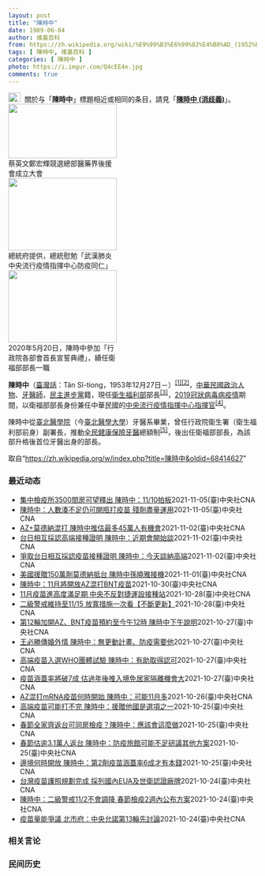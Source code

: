 ```yaml
---
layout: post
title: "陳時中"
date: 1989-06-04
author: 维基百科
from: https://zh.wikipedia.org/wiki/%E9%99%B3%E6%99%82%E4%B8%AD_(1952%E5%B9%B4)
tags: [ 陳時中, 维基百科 ]
categories: [ 陳時中 ]
photo: https://i.imgur.com/Q4cEE4e.jpg
comments: true
---
```

<div class="mw-parser-output"><div id="noteTA-54dafe5e" class="noteTA"><div class="noteTA-group"><div data-noteta-group-source="module" data-noteta-group="Medicine"></div></div></div>
<div role="note" class="hatnote navigation-not-searchable"><a href="/wiki/Wikipedia:%E6%B6%88%E6%AD%A7%E4%B9%89" title="Wikipedia:消歧义"><img alt="Disambig gray.svg" src="//upload.wikimedia.org/wikipedia/commons/thumb/5/5f/Disambig_gray.svg/25px-Disambig_gray.svg.png" decoding="async" width="25" height="19" srcset="//upload.wikimedia.org/wikipedia/commons/thumb/5/5f/Disambig_gray.svg/38px-Disambig_gray.svg.png 1.5x, //upload.wikimedia.org/wikipedia/commons/thumb/5/5f/Disambig_gray.svg/50px-Disambig_gray.svg.png 2x" data-file-width="220" data-file-height="168"></a><style data-mw-deduplicate="TemplateStyles:r67269465">.mw-parser-output .ifmobile>.mobile:nth-child(2n){display:none}</style><span class="ifmobile"><span class="nomobile">&nbsp;&nbsp;</span><span class="mobile"></span></span>關於与「<b>陳時中</b>」標題相近或相同的条目，請見「<b><a href="/wiki/%E9%99%B3%E6%99%82%E4%B8%AD_(%E6%B6%88%E6%AD%A7%E7%BE%A9)" class="mw-disambig" title="陳時中 (消歧義)">陳時中 (消歧義)</a></b>」。</div>

<div class="thumb tright"><div class="thumbinner" style="width:222px;"><a href="/wiki/File:%E9%84%AD%E5%AE%8F%E8%BC%9D%E8%88%87%E9%86%AB%E6%94%BF%E4%BA%BA%E5%A3%AB%E5%90%88%E7%85%A7.jpg" class="image"><img alt="" src="//upload.wikimedia.org/wikipedia/commons/thumb/e/e0/%E9%84%AD%E5%AE%8F%E8%BC%9D%E8%88%87%E9%86%AB%E6%94%BF%E4%BA%BA%E5%A3%AB%E5%90%88%E7%85%A7.jpg/220px-%E9%84%AD%E5%AE%8F%E8%BC%9D%E8%88%87%E9%86%AB%E6%94%BF%E4%BA%BA%E5%A3%AB%E5%90%88%E7%85%A7.jpg" decoding="async" width="220" height="110" class="thumbimage" srcset="//upload.wikimedia.org/wikipedia/commons/thumb/e/e0/%E9%84%AD%E5%AE%8F%E8%BC%9D%E8%88%87%E9%86%AB%E6%94%BF%E4%BA%BA%E5%A3%AB%E5%90%88%E7%85%A7.jpg/330px-%E9%84%AD%E5%AE%8F%E8%BC%9D%E8%88%87%E9%86%AB%E6%94%BF%E4%BA%BA%E5%A3%AB%E5%90%88%E7%85%A7.jpg 1.5x, //upload.wikimedia.org/wikipedia/commons/thumb/e/e0/%E9%84%AD%E5%AE%8F%E8%BC%9D%E8%88%87%E9%86%AB%E6%94%BF%E4%BA%BA%E5%A3%AB%E5%90%88%E7%85%A7.jpg/440px-%E9%84%AD%E5%AE%8F%E8%BC%9D%E8%88%87%E9%86%AB%E6%94%BF%E4%BA%BA%E5%A3%AB%E5%90%88%E7%85%A7.jpg 2x" data-file-width="4160" data-file-height="2080"></a>  <div class="thumbcaption"><div class="magnify"><a href="/wiki/File:%E9%84%AD%E5%AE%8F%E8%BC%9D%E8%88%87%E9%86%AB%E6%94%BF%E4%BA%BA%E5%A3%AB%E5%90%88%E7%85%A7.jpg" class="internal" title="放大"></a></div>蔡英文鄭宏輝競選總部醫藥界後援會成立大會</div></div></div>
<div class="thumb tright"><div class="thumbinner" style="width:222px;"><a href="/wiki/File:02.07_%E7%B8%BD%E7%B5%B1%E6%85%B0%E5%8B%89%E3%80%8C%E5%9A%B4%E9%87%8D%E7%89%B9%E6%AE%8A%E5%82%B3%E6%9F%93%E6%80%A7%E8%82%BA%E7%82%8E%E4%B8%AD%E5%A4%AE%E6%B5%81%E8%A1%8C%E7%96%AB%E6%83%85%E6%8C%87%E6%8F%AE%E4%B8%AD%E5%BF%83%E9%98%B2%E7%96%AB%E5%90%8C%E4%BB%81%E3%80%8D_(49500116692).jpg" class="image"><img alt="" src="//upload.wikimedia.org/wikipedia/commons/thumb/9/95/02.07_%E7%B8%BD%E7%B5%B1%E6%85%B0%E5%8B%89%E3%80%8C%E5%9A%B4%E9%87%8D%E7%89%B9%E6%AE%8A%E5%82%B3%E6%9F%93%E6%80%A7%E8%82%BA%E7%82%8E%E4%B8%AD%E5%A4%AE%E6%B5%81%E8%A1%8C%E7%96%AB%E6%83%85%E6%8C%87%E6%8F%AE%E4%B8%AD%E5%BF%83%E9%98%B2%E7%96%AB%E5%90%8C%E4%BB%81%E3%80%8D_%2849500116692%29.jpg/220px-02.07_%E7%B8%BD%E7%B5%B1%E6%85%B0%E5%8B%89%E3%80%8C%E5%9A%B4%E9%87%8D%E7%89%B9%E6%AE%8A%E5%82%B3%E6%9F%93%E6%80%A7%E8%82%BA%E7%82%8E%E4%B8%AD%E5%A4%AE%E6%B5%81%E8%A1%8C%E7%96%AB%E6%83%85%E6%8C%87%E6%8F%AE%E4%B8%AD%E5%BF%83%E9%98%B2%E7%96%AB%E5%90%8C%E4%BB%81%E3%80%8D_%2849500116692%29.jpg" decoding="async" width="220" height="147" class="thumbimage" srcset="//upload.wikimedia.org/wikipedia/commons/thumb/9/95/02.07_%E7%B8%BD%E7%B5%B1%E6%85%B0%E5%8B%89%E3%80%8C%E5%9A%B4%E9%87%8D%E7%89%B9%E6%AE%8A%E5%82%B3%E6%9F%93%E6%80%A7%E8%82%BA%E7%82%8E%E4%B8%AD%E5%A4%AE%E6%B5%81%E8%A1%8C%E7%96%AB%E6%83%85%E6%8C%87%E6%8F%AE%E4%B8%AD%E5%BF%83%E9%98%B2%E7%96%AB%E5%90%8C%E4%BB%81%E3%80%8D_%2849500116692%29.jpg/330px-02.07_%E7%B8%BD%E7%B5%B1%E6%85%B0%E5%8B%89%E3%80%8C%E5%9A%B4%E9%87%8D%E7%89%B9%E6%AE%8A%E5%82%B3%E6%9F%93%E6%80%A7%E8%82%BA%E7%82%8E%E4%B8%AD%E5%A4%AE%E6%B5%81%E8%A1%8C%E7%96%AB%E6%83%85%E6%8C%87%E6%8F%AE%E4%B8%AD%E5%BF%83%E9%98%B2%E7%96%AB%E5%90%8C%E4%BB%81%E3%80%8D_%2849500116692%29.jpg 1.5x, //upload.wikimedia.org/wikipedia/commons/thumb/9/95/02.07_%E7%B8%BD%E7%B5%B1%E6%85%B0%E5%8B%89%E3%80%8C%E5%9A%B4%E9%87%8D%E7%89%B9%E6%AE%8A%E5%82%B3%E6%9F%93%E6%80%A7%E8%82%BA%E7%82%8E%E4%B8%AD%E5%A4%AE%E6%B5%81%E8%A1%8C%E7%96%AB%E6%83%85%E6%8C%87%E6%8F%AE%E4%B8%AD%E5%BF%83%E9%98%B2%E7%96%AB%E5%90%8C%E4%BB%81%E3%80%8D_%2849500116692%29.jpg/440px-02.07_%E7%B8%BD%E7%B5%B1%E6%85%B0%E5%8B%89%E3%80%8C%E5%9A%B4%E9%87%8D%E7%89%B9%E6%AE%8A%E5%82%B3%E6%9F%93%E6%80%A7%E8%82%BA%E7%82%8E%E4%B8%AD%E5%A4%AE%E6%B5%81%E8%A1%8C%E7%96%AB%E6%83%85%E6%8C%87%E6%8F%AE%E4%B8%AD%E5%BF%83%E9%98%B2%E7%96%AB%E5%90%8C%E4%BB%81%E3%80%8D_%2849500116692%29.jpg 2x" data-file-width="2048" data-file-height="1365"></a>  <div class="thumbcaption"><div class="magnify"><a href="/wiki/File:02.07_%E7%B8%BD%E7%B5%B1%E6%85%B0%E5%8B%89%E3%80%8C%E5%9A%B4%E9%87%8D%E7%89%B9%E6%AE%8A%E5%82%B3%E6%9F%93%E6%80%A7%E8%82%BA%E7%82%8E%E4%B8%AD%E5%A4%AE%E6%B5%81%E8%A1%8C%E7%96%AB%E6%83%85%E6%8C%87%E6%8F%AE%E4%B8%AD%E5%BF%83%E9%98%B2%E7%96%AB%E5%90%8C%E4%BB%81%E3%80%8D_(49500116692).jpg" class="internal" title="放大"></a></div>總統府提供，總統慰勉「武漢肺炎中央流行疫情指揮中心防疫同仁」</div></div></div>
<div class="thumb tright"><div class="thumbinner" style="width:222px;"><a href="/wiki/File:05.20_%E7%B8%BD%E7%B5%B1%E4%B8%BB%E6%8C%81%E3%80%8C%E8%A1%8C%E6%94%BF%E9%99%A2%E5%89%AF%E9%99%A2%E9%95%B7%E6%9A%A8%E5%90%84%E9%83%A8%E6%9C%83%E9%A6%96%E9%95%B7%E5%AE%A3%E8%AA%93%E5%85%B8%E7%A6%AE%E3%80%8D-%E9%99%B3%E6%99%82%E4%B8%AD.jpg" class="image"><img alt="" src="//upload.wikimedia.org/wikipedia/commons/thumb/a/aa/05.20_%E7%B8%BD%E7%B5%B1%E4%B8%BB%E6%8C%81%E3%80%8C%E8%A1%8C%E6%94%BF%E9%99%A2%E5%89%AF%E9%99%A2%E9%95%B7%E6%9A%A8%E5%90%84%E9%83%A8%E6%9C%83%E9%A6%96%E9%95%B7%E5%AE%A3%E8%AA%93%E5%85%B8%E7%A6%AE%E3%80%8D-%E9%99%B3%E6%99%82%E4%B8%AD.jpg/220px-05.20_%E7%B8%BD%E7%B5%B1%E4%B8%BB%E6%8C%81%E3%80%8C%E8%A1%8C%E6%94%BF%E9%99%A2%E5%89%AF%E9%99%A2%E9%95%B7%E6%9A%A8%E5%90%84%E9%83%A8%E6%9C%83%E9%A6%96%E9%95%B7%E5%AE%A3%E8%AA%93%E5%85%B8%E7%A6%AE%E3%80%8D-%E9%99%B3%E6%99%82%E4%B8%AD.jpg" decoding="async" width="220" height="147" class="thumbimage" srcset="//upload.wikimedia.org/wikipedia/commons/thumb/a/aa/05.20_%E7%B8%BD%E7%B5%B1%E4%B8%BB%E6%8C%81%E3%80%8C%E8%A1%8C%E6%94%BF%E9%99%A2%E5%89%AF%E9%99%A2%E9%95%B7%E6%9A%A8%E5%90%84%E9%83%A8%E6%9C%83%E9%A6%96%E9%95%B7%E5%AE%A3%E8%AA%93%E5%85%B8%E7%A6%AE%E3%80%8D-%E9%99%B3%E6%99%82%E4%B8%AD.jpg/330px-05.20_%E7%B8%BD%E7%B5%B1%E4%B8%BB%E6%8C%81%E3%80%8C%E8%A1%8C%E6%94%BF%E9%99%A2%E5%89%AF%E9%99%A2%E9%95%B7%E6%9A%A8%E5%90%84%E9%83%A8%E6%9C%83%E9%A6%96%E9%95%B7%E5%AE%A3%E8%AA%93%E5%85%B8%E7%A6%AE%E3%80%8D-%E9%99%B3%E6%99%82%E4%B8%AD.jpg 1.5x, //upload.wikimedia.org/wikipedia/commons/thumb/a/aa/05.20_%E7%B8%BD%E7%B5%B1%E4%B8%BB%E6%8C%81%E3%80%8C%E8%A1%8C%E6%94%BF%E9%99%A2%E5%89%AF%E9%99%A2%E9%95%B7%E6%9A%A8%E5%90%84%E9%83%A8%E6%9C%83%E9%A6%96%E9%95%B7%E5%AE%A3%E8%AA%93%E5%85%B8%E7%A6%AE%E3%80%8D-%E9%99%B3%E6%99%82%E4%B8%AD.jpg/440px-05.20_%E7%B8%BD%E7%B5%B1%E4%B8%BB%E6%8C%81%E3%80%8C%E8%A1%8C%E6%94%BF%E9%99%A2%E5%89%AF%E9%99%A2%E9%95%B7%E6%9A%A8%E5%90%84%E9%83%A8%E6%9C%83%E9%A6%96%E9%95%B7%E5%AE%A3%E8%AA%93%E5%85%B8%E7%A6%AE%E3%80%8D-%E9%99%B3%E6%99%82%E4%B8%AD.jpg 2x" data-file-width="2508" data-file-height="1672"></a>  <div class="thumbcaption"><div class="magnify"><a href="/wiki/File:05.20_%E7%B8%BD%E7%B5%B1%E4%B8%BB%E6%8C%81%E3%80%8C%E8%A1%8C%E6%94%BF%E9%99%A2%E5%89%AF%E9%99%A2%E9%95%B7%E6%9A%A8%E5%90%84%E9%83%A8%E6%9C%83%E9%A6%96%E9%95%B7%E5%AE%A3%E8%AA%93%E5%85%B8%E7%A6%AE%E3%80%8D-%E9%99%B3%E6%99%82%E4%B8%AD.jpg" class="internal" title="放大"></a></div>2020年5月20日，陳時中參加「行政院各部會首長宣誓典禮」，續任衛福部部長一職</div></div></div>
<p><b>陳時中</b>（<a href="/wiki/%E8%87%BA%E7%81%A3%E8%A9%B1" title="臺灣話">臺灣話</a>：<span lang="nan"><style data-mw-deduplicate="TemplateStyles:r58929728">.mw-parser-output .sans-serif{font-family:-apple-system,BlinkMacSystemFont,"Segoe UI",Roboto,Lato,"Helvetica Neue",Helvetica,Arial,sans-serif}</style><span class="sans-serif"><span lang="nan">Tân Sî-tiong</span></span></span>，1953年12月27日<span class="useeditintro" title="Template:BLP editintro">－</span>）<sup id="cite_ref-1" class="reference"><a href="#cite_note-1">[1]</a></sup><sup id="cite_ref-2" class="reference"><a href="#cite_note-2">[2]</a></sup>，<a href="/wiki/%E4%B8%AD%E8%8F%AF%E6%B0%91%E5%9C%8B" title="中華民國">中華民國</a><a href="/wiki/%E6%94%BF%E6%B2%BB%E4%BA%BA%E7%89%A9" title="政治人物">政治人物</a>、<a href="/wiki/%E7%89%99%E9%86%AB%E5%B8%AB" class="mw-redirect" title="牙醫師">牙醫師</a>，<a href="/wiki/%E6%B0%91%E4%B8%BB%E9%80%B2%E6%AD%A5%E9%BB%A8" title="民主進步黨">民主進步黨</a>籍，現任<a href="/wiki/%E4%B8%AD%E8%8F%AF%E6%B0%91%E5%9C%8B%E8%A1%9B%E7%94%9F%E7%A6%8F%E5%88%A9%E9%83%A8" title="中華民國衛生福利部">衛生福利部</a>部長<sup id="cite_ref-3" class="reference"><a href="#cite_note-3">[3]</a></sup>，<a href="/wiki/2019%E5%86%A0%E7%8B%80%E7%97%85%E6%AF%92%E7%97%85%E8%87%BA%E7%81%A3%E7%96%AB%E6%83%85" title="2019冠狀病毒病臺灣疫情">2019冠狀病毒病疫情</a>期間，以衛福部部長身份兼任中華民國的<a href="/wiki/%E5%9C%8B%E5%AE%B6%E8%A1%9B%E7%94%9F%E6%8C%87%E6%8F%AE%E4%B8%AD%E5%BF%83%E4%B8%AD%E5%A4%AE%E6%B5%81%E8%A1%8C%E7%96%AB%E6%83%85%E6%8C%87%E6%8F%AE%E4%B8%AD%E5%BF%83" title="國家衛生指揮中心中央流行疫情指揮中心">中央流行疫情指揮中心</a><a href="/wiki/%E6%8C%87%E6%8F%AE%E5%AE%98" title="指揮官">指揮官</a><sup id="cite_ref-4" class="reference"><a href="#cite_note-4">[4]</a></sup>。
</p><p>陳時中從<a href="/wiki/%E8%87%BA%E5%8C%97%E9%86%AB%E5%AD%B8%E9%99%A2" class="mw-redirect" title="臺北醫學院">臺北醫學院</a>（今<a href="/wiki/%E8%87%BA%E5%8C%97%E9%86%AB%E5%AD%B8%E5%A4%A7%E5%AD%B8" title="臺北醫學大學">臺北醫學大學</a>）牙醫系畢業，曾任行政院衛生署（衛生福利部前身）副署長，推動<a href="/wiki/%E5%85%A8%E6%B0%91%E5%81%A5%E5%BA%B7%E4%BF%9D%E9%9A%AA" title="全民健康保險">全民健康保險</a><a href="/wiki/%E7%89%99%E9%86%AB" title="牙醫">牙醫</a>總額制<sup id="cite_ref-5" class="reference"><a href="#cite_note-5">[5]</a></sup>，後出任衛福部部長，為該部升格後首位牙醫出身的部長。
</p>
</div><noscript><img src="//zh.wikipedia.org/wiki/Special:CentralAutoLogin/start?type=1x1" alt="" title="" width="1" height="1" style="border: none; position: absolute;"></noscript>
<div class="printfooter">取自“<a dir="ltr" href="https://zh.wikipedia.org/w/index.php?title=陳時中&amp;oldid=68414627">https://zh.wikipedia.org/w/index.php?title=陳時中&amp;oldid=68414627</a>”</div><div id="recent-news"><h3>最近动态</h3><ul><li><a href="https://nodebe4.github.io/waimei/2021-11-05/%E9%9B%86%E4%B8%AD%E6%AA%A2%E7%96%AB%E6%89%803500%E9%96%93%E6%88%BF%E5%8F%AF%E6%9C%9B%E9%87%8B%E5%87%BA-%E9%99%B3%E6%99%82%E4%B8%AD-11-10%E6%8B%8D%E6%9D%BF" title="集中檢疫所3500間房可望釋出 陳時中：11/10拍板—— 指揮官陳時中5日表示，可能會再釋出3000至3500間集中檢疫所房間，預計11月10日宣布相關政策。圖為新北烏來集中檢疫所。（中央社檔...">集中檢疫所3500間房可望釋出 陳時中：11/10拍板</a><time>2021-11-05</time><a class="tag">(臺)中央社CNA</a></li>
<li><a href="https://nodebe4.github.io/waimei/2021-11-05/%E9%99%B3%E6%99%82%E4%B8%AD-%E4%BA%BA%E6%95%B8%E6%B9%8A%E4%B8%8D%E8%B6%B3%E4%BB%8D%E5%8F%AF%E9%96%8B%E7%93%B6%E6%89%93%E7%96%AB%E8%8B%97-%E6%AE%98%E5%8A%91%E7%9B%A1%E9%87%8F%E9%81%8B%E7%94%A8" title="陳時中：人數湊不足仍可開瓶打疫苗 殘劑盡量運用—— 指揮中心指揮官陳時中5日宣布鬆綁疫苗使用規定，未來只要民眾依規定預約、報到都能接種疫苗，不須湊足一定人數才可開瓶。（指揮中心提供） （中央社記...">陳時中：人數湊不足仍可開瓶打疫苗 殘劑盡量運用</a><time>2021-11-05</time><a class="tag">(臺)中央社CNA</a></li>
<li><a href="https://nodebe4.github.io/waimei/2021-11-02/AZ+%E8%8E%AB%E5%BE%B7%E7%B4%8D%E6%B7%B7%E6%89%93-%E9%99%B3%E6%99%82%E4%B8%AD%E6%8E%A8%E4%BC%B0%E6%9C%80%E5%A4%9A45%E8%90%AC%E4%BA%BA%E6%9C%89%E6%A9%9F%E6%9C%83" title="AZ+莫德納混打 陳時中推估最多45萬人有機會—— 中央流行疫情指揮中心指揮官陳時中3日表示，莫德納疫苗若有剩餘量會開放給想混打的民眾，推估最多45萬人有機會。（中央社檔案照片） （中央社記者陳...">AZ+莫德納混打 陳時中推估最多45萬人有機會</a><time>2021-11-02</time><a class="tag">(臺)中央社CNA</a></li>
<li><a href="https://nodebe4.github.io/waimei/2021-11-02/%E5%8F%B0%E6%97%A5%E7%9B%B8%E4%BA%92%E6%8E%A1%E8%AA%8D%E9%AB%98%E7%AB%AF%E6%8E%A5%E7%A8%AE%E8%AD%89%E6%98%8E-%E9%99%B3%E6%99%82%E4%B8%AD-%E8%BF%91%E6%9C%9F%E6%9C%83%E9%96%8B%E5%A7%8B%E8%AB%87" title="台日相互採認高端接種證明 陳時中：近期會開始談—— （中央社記者陳婕翎台北3日電）指揮中心指揮官陳時中昨天在立法院說，台日相互採認高端疫苗接種證明將從昨天（11/2）開始討論，進度受關注，但陳時...">台日相互採認高端接種證明 陳時中：近期會開始談</a><time>2021-11-02</time><a class="tag">(臺)中央社CNA</a></li>
<li><a href="https://nodebe4.github.io/waimei/2021-11-02/%E7%88%AD%E5%8F%96%E5%8F%B0%E6%97%A5%E7%9B%B8%E4%BA%92%E6%8E%A1%E8%AA%8D%E7%96%AB%E8%8B%97%E6%8E%A5%E7%A8%AE%E8%AD%89%E6%98%8E-%E9%99%B3%E6%99%82%E4%B8%AD-%E4%BB%8A%E5%A4%A9%E8%AB%87%E7%B4%8D%E9%AB%98%E7%AB%AF" title="爭取台日相互採認疫苗接種證明 陳時中：今天談納高端—— （中央社記者王揚宇台北2日電）外交部將建平台，爭取台日相互採認疫苗接種證明，外界關注這是否會包括高端疫苗？衛生福利部長陳時中今天在立法院受...">爭取台日相互採認疫苗接種證明 陳時中：今天談納高端</a><time>2021-11-02</time><a class="tag">(臺)中央社CNA</a></li>
<li><a href="https://nodebe4.github.io/waimei/2021-11-01/%E7%BE%8E%E5%9C%8B%E6%8F%B4%E8%B4%88150%E8%90%AC%E5%8A%91%E8%8E%AB%E5%BE%B7%E7%B4%8D%E6%8A%B5%E5%8F%B0-%E9%99%B3%E6%99%82%E4%B8%AD%E5%AD%AB%E6%9B%89%E9%9B%85%E6%8E%A5%E6%A9%9F" title="美國援贈150萬劑莫德納抵台 陳時中孫曉雅接機—— 美國政府宣布再捐贈150萬劑莫德納（Moderna）疫苗給台灣，美國在台協會（AIT）處長孫曉雅（Sandra Oudkirk）與中央流行疫情...">美國援贈150萬劑莫德納抵台 陳時中孫曉雅接機</a><time>2021-11-01</time><a class="tag">(臺)中央社CNA</a></li>
<li><a href="https://nodebe4.github.io/waimei/2021-10-30/%E9%99%B3%E6%99%82%E4%B8%AD-11%E6%9C%88%E5%B0%87%E9%96%8B%E6%94%BEAZ%E6%B7%B7%E6%89%93BNT%E7%96%AB%E8%8B%97" title="陳時中：11月將開放AZ混打BNT疫苗—— 指揮官陳時中表示，預計11月將開放AZ混打BNT疫苗。（中央社檔案照片） （中央社記者張茗喧、江慧珺台北30日電）疫情指揮中心最新統計，國內昨天接種4...">陳時中：11月將開放AZ混打BNT疫苗</a><time>2021-10-30</time><a class="tag">(臺)中央社CNA</a></li>
<li><a href="https://nodebe4.github.io/waimei/2021-10-28/11%E6%9C%88%E7%96%AB%E8%8B%97%E9%80%B2%E9%AB%98%E5%BA%A6%E6%BB%BF%E8%B6%B3%E6%9C%9F-%E4%B8%AD%E5%A4%AE%E4%B8%8D%E5%8F%8D%E5%B0%8D%E6%8D%B7%E9%81%8B%E8%A8%AD%E6%8E%A5%E7%A8%AE%E7%AB%99" title="11月疫苗進高度滿足期 中央不反對捷運設接種站—— （中央社記者陳婕翎、江慧珺台北28日電）國內COVID-19疫苗到貨穩定，指揮中心指揮官陳時中今天說，預估11月起台灣進入疫苗高度滿足期，可滿...">11月疫苗進高度滿足期  中央不反對捷運設接種站</a><time>2021-10-28</time><a class="tag">(臺)中央社CNA</a></li>
<li><a href="https://nodebe4.github.io/waimei/2021-10-28/%E4%BA%8C%E7%B4%9A%E8%AD%A6%E6%88%92%E7%B6%AD%E6%8C%81%E8%87%B311-15-%E6%94%BE%E5%AF%AC%E6%8E%AA%E6%96%BD%E4%B8%80%E6%AC%A1%E7%9C%8B-%E4%B8%8D%E6%96%B7%E6%9B%B4%E6%96%B0" title="二級警戒維持至11/15 放寬措施一次看【不斷更新】—— 中央流行疫情指揮中心指揮官陳時中28日宣布，二級警戒維持至11月15日。（指揮中心提供） （中央社網站28日電）國內疫情趨緩，中央流行疫...">二級警戒維持至11/15 放寬措施一次看【不斷更新】</a><time>2021-10-28</time><a class="tag">(臺)中央社CNA</a></li>
<li><a href="https://nodebe4.github.io/waimei/2021-10-27/%E7%AC%AC12%E8%BC%AA%E5%8A%A0%E9%96%8BAZ-BNT%E7%96%AB%E8%8B%97%E9%A0%90%E7%B4%84%E8%87%B3%E4%BB%8A%E5%8D%8812%E6%99%82-%E9%99%B3%E6%99%82%E4%B8%AD%E4%B8%8B%E5%8D%88%E8%AA%AA%E6%98%8E" title="第12輪加開AZ、BNT疫苗預約至今午12時 陳時中下午說明—— 第12輪第2階段COVID-19疫苗預約27日再加開AZ疫苗第2劑與BNT疫苗第1劑的接種對象。圖為台北花博爭艷館大型接種站疫苗...">第12輪加開AZ、BNT疫苗預約至今午12時 陳時中下午說明</a><time>2021-10-27</time><a class="tag">(臺)中央社CNA</a></li>
<li><a href="https://nodebe4.github.io/waimei/2021-10-27/%E7%8E%8B%E5%BF%85%E5%8B%9D%E5%82%B3%E5%A9%9A%E5%A4%96%E6%83%85-%E9%99%B3%E6%99%82%E4%B8%AD-%E7%84%A1%E6%9B%B4%E5%8B%95%E8%A8%88%E7%95%AB-%E9%98%B2%E7%96%AB%E9%9C%80%E8%A6%81%E4%BB%96" title="王必勝傳婚外情 陳時中：無更動計畫、防疫需要他—— 中央流行疫情指揮中心醫療應變組副組長王必勝（圖）遭傳疑有婚外情，指揮官陳時中說，王必勝在公領域表現好，無論是指揮中心或醫福會都需要他。（中央社...">王必勝傳婚外情 陳時中：無更動計畫、防疫需要他</a><time>2021-10-27</time><a class="tag">(臺)中央社CNA</a></li>
<li><a href="https://nodebe4.github.io/waimei/2021-10-27/%E9%AB%98%E7%AB%AF%E7%96%AB%E8%8B%97%E5%85%A5%E9%81%B8WHO%E5%9C%98%E9%AB%94%E8%A9%A6%E9%A9%97-%E9%99%B3%E6%99%82%E4%B8%AD-%E6%9C%89%E5%8A%A9%E5%8F%96%E5%BE%97%E8%AA%8D%E5%8F%AF" title="高端疫苗入選WHO團體試驗 陳時中：有助取得認可—— 高端疫苗獲得WHO納入「團體試驗疫苗」計畫的2支疫苗之一。（中央社檔案照片） （中央社記者陳婕翎、江慧珺台北27日電）高端疫苗獲得世界衛生組...">高端疫苗入選WHO團體試驗 陳時中：有助取得認可</a><time>2021-10-27</time><a class="tag">(臺)中央社CNA</a></li>
<li><a href="https://nodebe4.github.io/waimei/2021-10-27/%E7%96%AB%E8%8B%97%E6%B6%B5%E8%93%8B%E7%8E%87%E5%B0%87%E7%A0%B47%E6%88%90-%E4%BC%B0%E9%81%8E%E5%B9%B4%E5%BE%8C%E6%8E%A8%E5%85%A5%E5%A2%83%E5%85%8D%E5%B1%85%E5%AE%B6%E9%9A%94%E9%9B%A2%E6%A9%9F%E6%9C%83%E5%A4%A7" title="疫苗涵蓋率將破7成 估過年後推入境免居家隔離機會大—— 指揮官陳時中推估，最快28日達成國內COVID-19疫苗接種人口7成涵蓋率目標，預估過年後推綠色通行證、入境者免居家隔離機會愈來愈大。（中...">疫苗涵蓋率將破7成 估過年後推入境免居家隔離機會大</a><time>2021-10-27</time><a class="tag">(臺)中央社CNA</a></li>
<li><a href="https://nodebe4.github.io/waimei/2021-10-26/AZ%E6%B7%B7%E6%89%93mRNA%E7%96%AB%E8%8B%97%E4%BD%95%E6%99%82%E9%96%8B%E5%A7%8B-%E9%99%B3%E6%99%82%E4%B8%AD-%E5%8F%AF%E8%83%BD11%E6%9C%88%E5%A4%9A" title="AZ混打mRNA疫苗何時開始 陳時中：可能11月多—— 衛福部長陳時中表示，AZ混打mRNA疫苗11月多可能可以開始，其他的混打要更晚。（中央社檔案照片） （中央社記者王揚宇台北26日電）民進黨...">AZ混打mRNA疫苗何時開始  陳時中：可能11月多</a><time>2021-10-26</time><a class="tag">(臺)中央社CNA</a></li>
<li><a href="https://nodebe4.github.io/waimei/2021-10-25/%E9%AB%98%E7%AB%AF%E7%96%AB%E8%8B%97%E5%8F%AF%E8%83%BD%E6%89%93%E4%B8%8D%E5%AE%8C-%E9%99%B3%E6%99%82%E4%B8%AD-%E6%8F%B4%E8%B4%88%E4%BB%96%E5%9C%8B%E6%98%AF%E9%81%B8%E9%A0%85%E4%B9%8B%E4%B8%80" title="高端疫苗可能打不完 陳時中：援贈他國是選項之一—— 衛生福利部長陳時中25日坦言，國內數百萬劑高端疫苗可能打不完。（中央社檔案照片） （中央社記者張茗喧台北25日電）隨疫苗接種高峰已過，衛生福利...">高端疫苗可能打不完 陳時中：援贈他國是選項之一</a><time>2021-10-25</time><a class="tag">(臺)中央社CNA</a></li>
<li><a href="https://nodebe4.github.io/waimei/2021-10-25/%E6%98%A5%E7%AF%80%E5%85%A8%E5%AE%B6%E9%BD%8A%E8%BF%94%E5%8F%B0%E5%8F%AF%E5%90%8C%E6%88%BF%E6%AA%A2%E7%96%AB-%E9%99%B3%E6%99%82%E4%B8%AD-%E6%87%89%E8%A9%B2%E6%9C%83%E9%80%99%E9%BA%BC%E5%81%9A" title="春節全家齊返台可同房檢疫？陳時中：應該會這麼做—— 因應春節返台潮，居家檢疫研議鬆綁，疫情指揮中心考慮允許全家人共同返台可同房檢疫。（中央社檔案照片） （中央社記者張茗喧台北25日電）因應春節返...">春節全家齊返台可同房檢疫？陳時中：應該會這麼做</a><time>2021-10-25</time><a class="tag">(臺)中央社CNA</a></li>
<li><a href="https://nodebe4.github.io/waimei/2021-10-25/%E6%98%A5%E7%AF%80%E4%BC%B0%E9%80%BE3.1%E8%90%AC%E4%BA%BA%E8%BF%94%E5%8F%B0-%E9%99%B3%E6%99%82%E4%B8%AD-%E9%98%B2%E7%96%AB%E6%97%85%E9%A4%A8%E5%8F%AF%E8%83%BD%E4%B8%8D%E8%B6%B3%E7%A0%94%E8%AD%B0%E5%85%B6%E4%BB%96%E6%96%B9%E6%A1%88" title="春節估逾3.1萬人返台 陳時中：防疫旅館可能不足研議其他方案—— 衛福部長陳時中25日說，明年春節返台人數恐超過3.1萬人，但盤點防疫旅館僅剩1000多間房，恐不足以因應，正研議其他檢疫方案。（...">春節估逾3.1萬人返台 陳時中：防疫旅館可能不足研議其他方案</a><time>2021-10-25</time><a class="tag">(臺)中央社CNA</a></li>
<li><a href="https://nodebe4.github.io/waimei/2021-10-25/%E9%82%8A%E5%A2%83%E4%BD%95%E6%99%82%E9%96%8B%E6%94%BE-%E9%99%B3%E6%99%82%E4%B8%AD-%E7%AC%AC2%E5%8A%91%E7%96%AB%E8%8B%97%E6%B6%B5%E8%93%8B%E7%8E%876%E6%88%90%E6%89%8D%E6%9C%89%E6%9C%AC%E9%8C%A2" title="邊境何時開放 陳時中：第2劑疫苗涵蓋率6成才有本錢—— 衛福部長陳時中25日表示，第1劑疫苗涵蓋率達7成、第2劑達6成，才有可能逐步開放邊境；截至10月22日台灣第1劑疫苗涵蓋率為66.39%，...">邊境何時開放 陳時中：第2劑疫苗涵蓋率6成才有本錢</a><time>2021-10-25</time><a class="tag">(臺)中央社CNA</a></li>
<li><a href="https://nodebe4.github.io/waimei/2021-10-24/%E5%8F%B0%E7%81%A3%E7%96%AB%E8%8B%97%E8%AD%B7%E7%85%A7%E8%A6%8F%E5%8A%83%E5%AE%8C%E6%88%90-%E6%8E%A1%E5%88%97%E5%9C%8B%E5%85%A7EUA%E5%8F%8A%E4%B8%96%E8%A1%9B%E8%AA%8D%E8%AD%89%E5%BB%A0%E7%89%8C" title="台灣疫苗護照規劃完成 採列國內EUA及世衛認證廠牌—— 衛福部長陳時中25日表示，台灣的疫苗護照已規劃完成，原則上會列入WHO認證的疫苗，但會例外排除。圖為桃園機場。（中央社檔案照片） （中央社...">台灣疫苗護照規劃完成 採列國內EUA及世衛認證廠牌</a><time>2021-10-24</time><a class="tag">(臺)中央社CNA</a></li>
<li><a href="https://nodebe4.github.io/waimei/2021-10-24/%E9%99%B3%E6%99%82%E4%B8%AD-%E4%BA%8C%E7%B4%9A%E8%AD%A6%E6%88%9211-2%E4%B8%8D%E6%9C%83%E8%AA%BF%E9%99%8D-%E6%98%A5%E7%AF%80%E6%AA%A2%E7%96%AB2%E9%80%B1%E5%85%A7%E5%85%AC%E5%B8%83%E6%96%B9%E6%A1%88" title="陳時中：二級警戒11/2不會調降 春節檢疫2週內公布方案—— 衛福部長陳時中25日表示，11月2日還不會降級，至於春節期間是否開放居家檢疫還在研議中，預計2週內公布相關規劃。（中央社檔案照片） ...">陳時中：二級警戒11/2不會調降 春節檢疫2週內公布方案</a><time>2021-10-24</time><a class="tag">(臺)中央社CNA</a></li>
<li><a href="https://nodebe4.github.io/waimei/2021-10-24/%E7%96%AB%E8%8B%97%E9%87%8F%E8%83%BD%E7%88%AD%E8%AD%B0-%E5%8C%97%E5%B8%82%E5%BA%9C-%E4%B8%AD%E5%A4%AE%E5%85%81%E8%AB%BE%E7%AC%AC13%E8%BC%AA%E5%85%88%E8%A8%8E%E8%AB%96" title="疫苗量能爭議 北市府：中央允諾第13輪先討論—— 台北市副市長蔡炳坤24日說，台北市醫療量能是足夠的，衛福部長陳時中早上已答應，第13輪開出需求前會先討論。（中央社檔案照片） （中央社記者陳昱婷...">疫苗量能爭議  北市府：中央允諾第13輪先討論</a><time>2021-10-24</time><a class="tag">(臺)中央社CNA</a></li>
</ul></div><div id="open-opinion"><h3>相关言论</h3><ul></ul></div><div id="mjls-record"><h3>民间历史</h3><ul></ul></div>